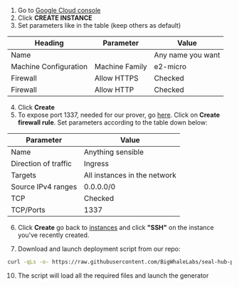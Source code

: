 1. Go to [Google Cloud console](https://console.cloud.google.com/compute/instances)
2. Click **CREATE INSTANCE**
3. Set parameters like in the table (keep others as default)

| Heading               | Parameter      | Value             |
| --------------------- | -------------- | ----------------- |
| Name                  |                | Any name you want |
| Machine Configuration | Machine Family | e2-micro          |
| Firewall              | Allow HTTPS    | Checked           |
| Firewall              | Allow HTTP     | Checked           |

4. Click **Create**
5. To expose port 1337, needed for our prover, go [here](https://console.cloud.google.com/networking/firewalls/list). Click on **Create firewall rule**. Set parameters according to the table down below:

| Parameter            | Value                        |
| -------------------- | ---------------------------- |
| Name                 | Anything sensible            |
| Direction of traffic | Ingress                      |
| Targets              | All instances in the network |
| Source IPv4 ranges   | 0.0.0.0/0                    |
| TCP                  | Checked                      |
| TCP/Ports            | 1337                         |

6. Click **Create** go back to [instances](https://console.cloud.google.com/compute/instances) and click **"SSH"** on the instance you've recently created.

7. Download and launch deployment script from our repo:

```bash
curl -qLs -o- https://raw.githubusercontent.com/BigWhaleLabs/seal-hub-prover/run_unix.sh | sh

```
10. The script will load all the required files and launch the generator
